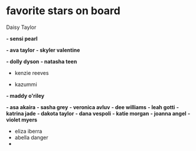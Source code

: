# favorite stars on board


Daisy Taylor


**- sensi pearl**

**- ava taylor**
**- skyler valentine**

**- dolly dyson**
**- natasha teen**


- kenzie reeves


- kazummi

**- maddy o'riley**



**- asa akaira**
**- sasha grey**
**- veronica avluv**
**- dee williams**
**- leah gotti**
**- katrina jade**
**- dakota taylor**
**- dana vespoli**
**- katie morgan**
**- joanna angel**
**- violet myers**
- eliza iberra
- abella danger
- 